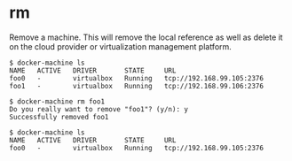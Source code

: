 <!--[metadata]>
+++
title = "rm"
description = "Remove a machine."
keywords = ["machine, rm, subcommand"]
[menu.machine]
identifier="machine.rm"
parent="smn_machine_subcmds"
+++
<![end-metadata]-->

# rm

Remove a machine. This will remove the local reference as well as delete it
on the cloud provider or virtualization management platform.

    $ docker-machine ls
    NAME   ACTIVE   DRIVER       STATE     URL
    foo0   -        virtualbox   Running   tcp://192.168.99.105:2376
    foo1   -        virtualbox   Running   tcp://192.168.99.106:2376

    $ docker-machine rm foo1
    Do you really want to remove "foo1"? (y/n): y
    Successfully removed foo1

    $ docker-machine ls
    NAME   ACTIVE   DRIVER       STATE     URL
    foo0   -        virtualbox   Running   tcp://192.168.99.105:2376
